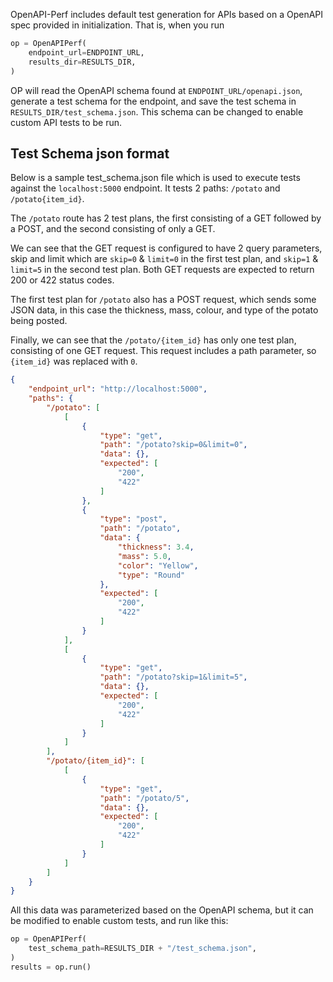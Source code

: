 OpenAPI-Perf includes default test generation for APIs based on a OpenAPI spec provided in initialization. That is, when you run
```Python
op = OpenAPIPerf(
    endpoint_url=ENDPOINT_URL,
    results_dir=RESULTS_DIR,
)
```
OP will read the OpenAPI schema found at ```ENDPOINT_URL/openapi.json```, generate a test schema for the endpoint, and save the test schema in ```RESULTS_DIR/test_schema.json```. This schema can be changed to enable custom API tests to be run.

## Test Schema json format
Below is a sample test_schema.json file which is used to execute tests against the ```localhost:5000``` endpoint. It tests 2 paths: ```/potato``` and ```/potato{item_id}```. 

The ```/potato``` route has 2 test plans, the first consisting of a GET followed by a POST, and the second consisting of only a GET. 

We can see that the GET request is configured to have 2 query parameters, skip and limit which are ```skip=0``` & ```limit=0``` in the first test plan, and ```skip=1``` & ```limit=5``` in the second test plan. Both GET requests are expected to return 200 or 422 status codes.

The first test plan for ```/potato``` also has a POST request, which sends some JSON data, in this case the thickness, mass, colour, and type of the potato being posted. 

Finally, we can see that the ```/potato/{item_id}``` has only one test plan, consisting of one GET request. This request includes a path parameter, so ```{item_id}``` was replaced with ```0```.

```json
{
    "endpoint_url": "http://localhost:5000",
    "paths": {
        "/potato": [
            [
                {
                    "type": "get",
                    "path": "/potato?skip=0&limit=0",
                    "data": {},
                    "expected": [
                        "200",
                        "422"
                    ]
                },
                {
                    "type": "post",
                    "path": "/potato",
                    "data": {
                        "thickness": 3.4,
                        "mass": 5.0,
                        "color": "Yellow",
                        "type": "Round"
                    },
                    "expected": [
                        "200",
                        "422"
                    ]
                }
            ],
            [
                {
                    "type": "get",
                    "path": "/potato?skip=1&limit=5",
                    "data": {},
                    "expected": [
                        "200",
                        "422"
                    ]
                }
            ]
        ],
        "/potato/{item_id}": [
            [
                {
                    "type": "get",
                    "path": "/potato/5",
                    "data": {},
                    "expected": [
                        "200",
                        "422"
                    ]
                }
            ]
        ]
    }
}
```

All this data was parameterized based on the OpenAPI schema, but it can be modified to enable custom tests, and run like this:

```Python
op = OpenAPIPerf(
    test_schema_path=RESULTS_DIR + "/test_schema.json",
)
results = op.run()
```
